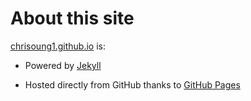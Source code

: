 # About this site

[chrisoung1.github.io](https://chrisoung1.github.io/) is: 

- Powered by [Jekyll](https://jekyllrb.com/)

- Hosted directly from GitHub thanks to [GitHub Pages](https://pages.github.com/)



